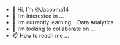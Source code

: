 - 👋 Hi, I’m @Jacobma14
- 👀 I’m interested in ...
- 🌱 I’m currently learning ...Data Analytics 
- 💞️ I’m looking to collaborate on ...
- 📫 How to reach me ...

<!---
Jacob Kaippallil Mathew is a ✨ special ✨ repository because its `README.md` (this file) appears on your GitHub profile.
You can click the Preview link to take a look at your changes.
--->
